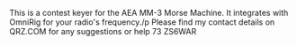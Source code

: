 This is a contest keyer for the AEA MM-3 Morse Machine. It integrates with OmniRig for your radio's frequency./p
Please find my contact details on QRZ.COM for any suggestions or help
73
ZS6WAR
